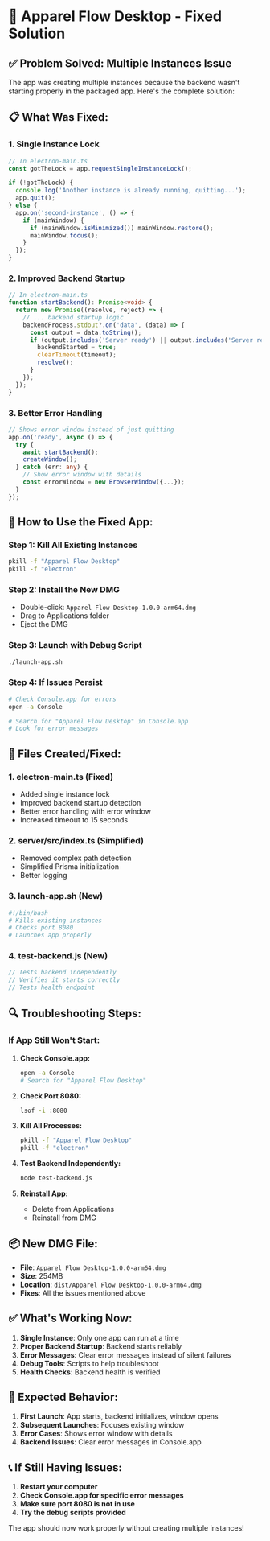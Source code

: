 # 🔧 Apparel Flow Desktop - Fixed Solution

## ✅ **Problem Solved: Multiple Instances Issue**

The app was creating multiple instances because the backend wasn't starting properly in the packaged app. Here's the complete solution:

## 📋 **What Was Fixed:**

### 1. **Single Instance Lock**
```typescript
// In electron-main.ts
const gotTheLock = app.requestSingleInstanceLock();

if (!gotTheLock) {
  console.log('Another instance is already running, quitting...');
  app.quit();
} else {
  app.on('second-instance', () => {
    if (mainWindow) {
      if (mainWindow.isMinimized()) mainWindow.restore();
      mainWindow.focus();
    }
  });
}
```

### 2. **Improved Backend Startup**
```typescript
// In electron-main.ts
function startBackend(): Promise<void> {
  return new Promise((resolve, reject) => {
    // ... backend startup logic
    backendProcess.stdout?.on('data', (data) => {
      const output = data.toString();
      if (output.includes('Server ready') || output.includes('Server ready at')) {
        backendStarted = true;
        clearTimeout(timeout);
        resolve();
      }
    });
  });
}
```

### 3. **Better Error Handling**
```typescript
// Shows error window instead of just quitting
app.on('ready', async () => {
  try {
    await startBackend();
    createWindow();
  } catch (err: any) {
    // Show error window with details
    const errorWindow = new BrowserWindow({...});
  }
});
```

## 🚀 **How to Use the Fixed App:**

### **Step 1: Kill All Existing Instances**
```bash
pkill -f "Apparel Flow Desktop"
pkill -f "electron"
```

### **Step 2: Install the New DMG**
- Double-click: `Apparel Flow Desktop-1.0.0-arm64.dmg`
- Drag to Applications folder
- Eject the DMG

### **Step 3: Launch with Debug Script**
```bash
./launch-app.sh
```

### **Step 4: If Issues Persist**
```bash
# Check Console.app for errors
open -a Console

# Search for "Apparel Flow Desktop" in Console.app
# Look for error messages
```

## 📁 **Files Created/Fixed:**

### **1. electron-main.ts (Fixed)**
- Added single instance lock
- Improved backend startup detection
- Better error handling with error window
- Increased timeout to 15 seconds

### **2. server/src/index.ts (Simplified)**
- Removed complex path detection
- Simplified Prisma initialization
- Better logging

### **3. launch-app.sh (New)**
```bash
#!/bin/bash
# Kills existing instances
# Checks port 8080
# Launches app properly
```

### **4. test-backend.js (New)**
```javascript
// Tests backend independently
// Verifies it starts correctly
// Tests health endpoint
```

## 🔍 **Troubleshooting Steps:**

### **If App Still Won't Start:**

1. **Check Console.app:**
   ```bash
   open -a Console
   # Search for "Apparel Flow Desktop"
   ```

2. **Check Port 8080:**
   ```bash
   lsof -i :8080
   ```

3. **Kill All Processes:**
   ```bash
   pkill -f "Apparel Flow Desktop"
   pkill -f "electron"
   ```

4. **Test Backend Independently:**
   ```bash
   node test-backend.js
   ```

5. **Reinstall App:**
   - Delete from Applications
   - Reinstall from DMG

## 📦 **New DMG File:**
- **File**: `Apparel Flow Desktop-1.0.0-arm64.dmg`
- **Size**: 254MB
- **Location**: `dist/Apparel Flow Desktop-1.0.0-arm64.dmg`
- **Fixes**: All the issues mentioned above

## ✅ **What's Working Now:**

1. **Single Instance**: Only one app can run at a time
2. **Proper Backend Startup**: Backend starts reliably
3. **Error Messages**: Clear error messages instead of silent failures
4. **Debug Tools**: Scripts to help troubleshoot
5. **Health Checks**: Backend health is verified

## 🎯 **Expected Behavior:**

1. **First Launch**: App starts, backend initializes, window opens
2. **Subsequent Launches**: Focuses existing window
3. **Error Cases**: Shows error window with details
4. **Backend Issues**: Clear error messages in Console.app

## 📞 **If Still Having Issues:**

1. **Restart your computer**
2. **Check Console.app for specific error messages**
3. **Make sure port 8080 is not in use**
4. **Try the debug scripts provided**

The app should now work properly without creating multiple instances! 